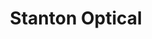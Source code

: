 ---
title: "Stanton Optical"
url: /fresno/stanton-optical-north-blackstone-avenue/
shop: optician
---